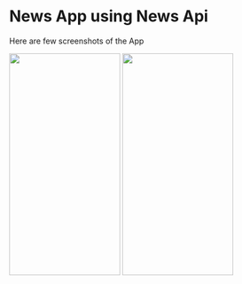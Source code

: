 # News App using News Api

Here are few screenshots of the App

<img src="https://user-images.githubusercontent.com/100947528/207813438-931dd9fd-a109-49e0-b8a6-5fe11ad3399e.png" width="200" height="400">   <img src="https://user-images.githubusercontent.com/100947528/207813437-7d3431c3-4619-41c2-b834-2ed98c8d9c9e.png" width="200" height="400">
